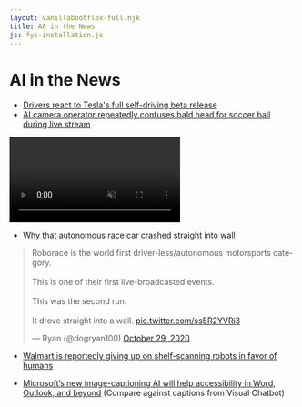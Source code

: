 ```yaml
---
layout: vanillabootflex-full.njk
title: A8 in the News
js: fys-installation.js
---
```


# AI in the News


- [Drivers react to Tesla's full self-driving beta release](https://arstechnica.com/cars/2020/10/tesla-is-now-beta-testing-self-driving-software-on-public-roads/)
- [AI camera operator repeatedly confuses bald head for soccer ball during live stream](https://www.theverge.com/tldr/2020/11/3/21547392/ai-camera-operator-football-bald-head-soccer-mistakes)

<video autoplay muted loop playsinline class="c-gifv" data-cid="site/gifv-1604414920_3719_242429" data-cdata="{&quot;default&quot;:{&quot;320&quot;:&quot;https://cdn.vox-cdn.com/thumbor/GxhcWsfSW7ObWpHh8bQN4fVd_9E=/0x0:600x329/320x213/filters:focal(252x117:348x213):gifv():no_upscale()/cdn.vox-cdn.com/uploads/chorus_image/image/67730477/ai_camer_soccer_ball.0.gif&quot;,&quot;620&quot;:&quot;https://cdn.vox-cdn.com/thumbor/nQiHU_BVgrTuPxXGTQY2VKvwflc=/0x0:600x329/620x413/filters:focal(252x117:348x213):gifv():no_upscale()/cdn.vox-cdn.com/uploads/chorus_image/image/67730477/ai_camer_soccer_ball.0.gif&quot;,&quot;920&quot;:&quot;https://cdn.vox-cdn.com/thumbor/Y_P_RCS-BOQF3OxUsYQZW5PeOQw=/0x0:600x329/920x613/filters:focal(252x117:348x213):gifv():no_upscale()/cdn.vox-cdn.com/uploads/chorus_image/image/67730477/ai_camer_soccer_ball.0.gif&quot;,&quot;1220&quot;:&quot;https://cdn.vox-cdn.com/thumbor/svcaugFjABR2gaZmHCv5Ex-74Vg=/0x0:600x329/1220x813/filters:focal(252x117:348x213):gifv():no_upscale()/cdn.vox-cdn.com/uploads/chorus_image/image/67730477/ai_camer_soccer_ball.0.gif&quot;,&quot;1520&quot;:&quot;https://cdn.vox-cdn.com/thumbor/lVKRooHTb6aEYzvrDR0zNYkFiNo=/0x0:600x329/1520x1013/filters:focal(252x117:348x213):gifv():no_upscale()/cdn.vox-cdn.com/uploads/chorus_image/image/67730477/ai_camer_soccer_ball.0.gif&quot;,&quot;1820&quot;:&quot;https://cdn.vox-cdn.com/thumbor/Z2r8FXFXS_Lw48bGU_PFsJIceow=/0x0:600x329/1820x1213/filters:focal(252x117:348x213):gifv():no_upscale()/cdn.vox-cdn.com/uploads/chorus_image/image/67730477/ai_camer_soccer_ball.0.gif&quot;,&quot;2120&quot;:&quot;https://cdn.vox-cdn.com/thumbor/Ctfnyqpx7ZuSyxKszBRHuL1KLiI=/0x0:600x329/2120x1413/filters:focal(252x117:348x213):gifv():no_upscale()/cdn.vox-cdn.com/uploads/chorus_image/image/67730477/ai_camer_soccer_ball.0.gif&quot;,&quot;2420&quot;:&quot;https://cdn.vox-cdn.com/thumbor/nqaftO-3ZTqo_xsfXo2-Rj8K6LI=/0x0:600x329/2420x1613/filters:focal(252x117:348x213):gifv():no_upscale()/cdn.vox-cdn.com/uploads/chorus_image/image/67730477/ai_camer_soccer_ball.0.gif&quot;},&quot;art_directed&quot;:[]}" src="https://cdn.vox-cdn.com/thumbor/svcaugFjABR2gaZmHCv5Ex-74Vg=/0x0:600x329/1220x813/filters:focal(252x117:348x213):gifv():no_upscale()/cdn.vox-cdn.com/uploads/chorus_image/image/67730477/ai_camer_soccer_ball.0.gif">
  <script type="text/template">
    <picture class="c-picture" data-cid="site/picture_element-1604414920_6263_242428" data-cdata='{"image_id":67730477,"ratio":"*"}'>
<img srcset="https://cdn.vox-cdn.com/thumbor/xRWiGvbcFfeAM9e431qWkGyIpLk=/0x0:600x329/320x213/filters:focal(252x117:348x213):no_upscale()/cdn.vox-cdn.com/uploads/chorus_image/image/67730477/ai_camer_soccer_ball.0.gif 320w, https://cdn.vox-cdn.com/thumbor/aOju-1qT8SGBa0oxFblwSfYrG5w=/0x0:600x329/620x413/filters:focal(252x117:348x213):no_upscale()/cdn.vox-cdn.com/uploads/chorus_image/image/67730477/ai_camer_soccer_ball.0.gif 620w, https://cdn.vox-cdn.com/thumbor/FfFAY2L2MRCIIk92xetPPSAiRlo=/0x0:600x329/920x613/filters:focal(252x117:348x213):no_upscale()/cdn.vox-cdn.com/uploads/chorus_image/image/67730477/ai_camer_soccer_ball.0.gif 920w, https://cdn.vox-cdn.com/thumbor/d1xDEsjq68pSQz1FDBQ6CFNPCro=/0x0:600x329/1220x813/filters:focal(252x117:348x213):no_upscale()/cdn.vox-cdn.com/uploads/chorus_image/image/67730477/ai_camer_soccer_ball.0.gif 1220w, https://cdn.vox-cdn.com/thumbor/wdmuf2OSAaYsKqicw-0YYNIWHIM=/0x0:600x329/1520x1013/filters:focal(252x117:348x213):no_upscale()/cdn.vox-cdn.com/uploads/chorus_image/image/67730477/ai_camer_soccer_ball.0.gif 1520w, https://cdn.vox-cdn.com/thumbor/jwC7rIl0sKXclhNLJC86ChhVpsI=/0x0:600x329/1820x1213/filters:focal(252x117:348x213):no_upscale()/cdn.vox-cdn.com/uploads/chorus_image/image/67730477/ai_camer_soccer_ball.0.gif 1820w, https://cdn.vox-cdn.com/thumbor/fmSl43aANYvkcVJq0BTHmSUOzgk=/0x0:600x329/2120x1413/filters:focal(252x117:348x213):no_upscale()/cdn.vox-cdn.com/uploads/chorus_image/image/67730477/ai_camer_soccer_ball.0.gif 2120w, https://cdn.vox-cdn.com/thumbor/Xx5mVhC8bkGhd1qNbY_o9e-wR9E=/0x0:600x329/2420x1613/filters:focal(252x117:348x213):no_upscale()/cdn.vox-cdn.com/uploads/chorus_image/image/67730477/ai_camer_soccer_ball.0.gif 2420w" sizes="(min-width: 1221px) 846px, (min-width: 880px) calc(100vw - 334px), 100vw" alt="" data-upload-width="600" src="https://cdn.vox-cdn.com/thumbor/shkGn7xzXSxlcpqXWaqL9D1X2fA=/0x0:600x329/1200x800/filters:focal(252x117:348x213):no_upscale()/cdn.vox-cdn.com/uploads/chorus_image/image/67730477/ai_camer_soccer_ball.0.gif">

</picture>

  </script>
</video>


- [Why that autonomous race car crashed straight into wall](https://www.thedrive.com/news/37366/why-that-autonomous-race-car-crashed-straight-into-a-wall)

<blockquote class="twitter-tweet"><p lang="en" dir="ltr">Roborace is the world first driver-less/autonomous motorsports category.<br><br>This is one of their first live-broadcasted events.<br><br>This was the second run.<br><br>It drove straight into a wall. <a href="https://t.co/ss5R2YVRi3">pic.twitter.com/ss5R2YVRi3</a></p>&mdash; Ryan (@dogryan100) <a href="https://twitter.com/dogryan100/status/1321800383505657856?ref_src=twsrc%5Etfw">October 29, 2020</a></blockquote><script async src="https://platform.twitter.com/widgets.js" charset="utf-8"></script>

- [Walmart is reportedly giving up on shelf-scanning robots in favor of humans](https://www.theverge.com/2020/11/3/21547306/walmart-shelf-scanning-robots-automation-bossa-nova-robotics-contract-ended)

- [Microsoft’s new image-captioning AI will help accessibility in Word, Outlook, and beyond](https://www.theverge.com/2020/10/14/21514405/image-captioning-seeing-ai-microsoft-algorithm-word-powerpoint-outlook) (Compare against captions from Visual Chatbot)


